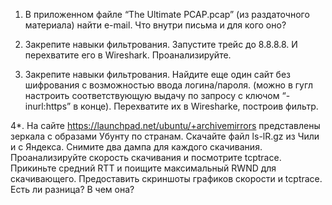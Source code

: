 1. В приложенном файле “The Ultimate PCAP.pcap” (из раздаточного материала) найти e-mail. 
Что внутри письма и для кого оно?

2. Закрепите навыки фильтрования. Запустите трейс до 8.8.8.8. И перехватите его в Wireshark. 
Проанализируйте.

3. Закрепите навыки фильтрования. Найдите еще один сайт без шифрования с возможностью ввода логина/пароля. 
(можно в гугл настроить соответствующую выдачу по запросу с ключом “-inurl:https” в конце). 
Перехватите их в Wiresharke, построив фильтр.

4*. На сайте https://launchpad.net/ubuntu/+archivemirrors представлены зеркала с образами Убунту по странам. 
Скачайте файл ls-lR.gz из Чили и с Яндекса. Снимите два дампа для каждого скачивания. 
Проанализируйте скорость скачивания и посмотрите tcptrace. 
Прикиньте средний RTT и поищите максимальный RWND для скачивающего.
Предоставить скриншоты графиков скорости и tcptrace. Есть ли разница? В чем она?